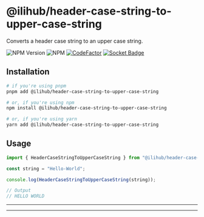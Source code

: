 # @ilihub/header-case-string-to-upper-case-string

Converts a header case string to an upper case string.

![NPM Version](https://img.shields.io/npm/v/%40ilihub%2Fheader-case-string-to-upper-case-string?color=33cd56&logo=npm)
![NPM](https://img.shields.io/npm/l/%40ilihub%2Fheader-case-string-to-upper-case-string)
[![CodeFactor](https://www.codefactor.io/repository/github/ilihub/npm/badge)](https://www.codefactor.io/repository/github/ilihub/npm)
[![Socket Badge](https://socket.dev/api/badge/npm/package/@ilihub/header-case-string-to-upper-case-string)](https://socket.dev/npm/package/@ilihub/header-case-string-to-upper-case-string)

## Installation

```bash
# if you're using pnpm
pnpm add @ilihub/header-case-string-to-upper-case-string

# or, if you're using npm
npm install @ilihub/header-case-string-to-upper-case-string

# or, if you're using yarn
yarn add @ilihub/header-case-string-to-upper-case-string
```

## Usage

```javascript
import { HeaderCaseStringToUpperCaseString } from "@ilihub/header-case-string-to-upper-case-string";

const string = "Hello-World";

console.log(HeaderCaseStringToUpperCaseString(string));

// Output
// HELLO WORLD
```

---

<!-- sponsors_and_backers_section_start -->

<!-- sponsors_and_backers_section_end -->

---
